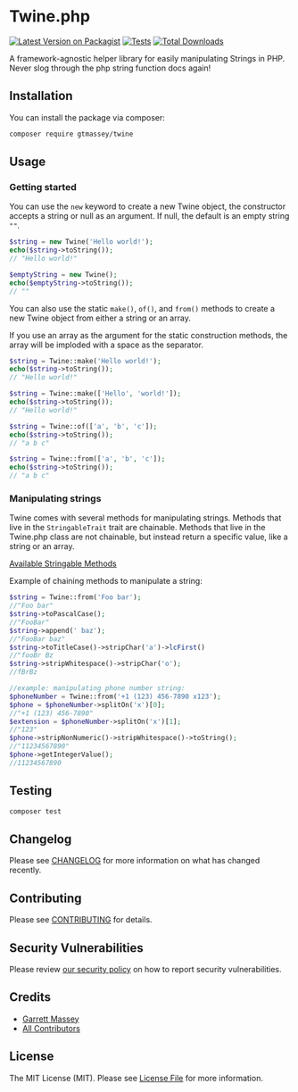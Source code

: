 # Twine.php

[![Latest Version on Packagist](https://img.shields.io/packagist/v/gtmassey/twine.svg?style=flat-square)](https://packagist.org/packages/gtmassey/twine)
[![Tests](https://img.shields.io/github/actions/workflow/status/gtmassey/twine/run-tests.yml?branch=main&label=tests&style=flat-square)](https://github.com/gtmassey/twine/actions/workflows/run-tests.yml)
[![Total Downloads](https://img.shields.io/packagist/dt/gtmassey/twine.svg?style=flat-square)](https://packagist.org/packages/gtmassey/twine)

A framework-agnostic helper library for easily manipulating Strings in PHP. Never slog through the php string function docs again!

## Installation

You can install the package via composer:

```bash
composer require gtmassey/twine
```

## Usage

### Getting started

You can use the `new` keyword to create a new Twine object, the constructor accepts a string or null as an argument. If null, the default is an empty string `""`. 

```php
$string = new Twine('Hello world!');
echo($string->toString());
// "Hello world!"

$emptyString = new Twine();
echo($emptyString->toString());
// ""
```

You can also use the static `make()`, `of()`, and `from()` methods to create a new Twine object from either a string or an array. 

If you use an array as the argument for the static construction methods, the array will be imploded with a space as the separator.

```php
$string = Twine::make('Hello world!');
echo($string->toString());
// "Hello world!"

$string = Twine::make(['Hello', 'world!']);
echo($string->toString());
// "Hello world!"

$string = Twine::of(['a', 'b', 'c']);
echo($string->toString());
// "a b c"

$string = Twine::from(['a', 'b', 'c']);
echo($string->toString());
// "a b c"
```

### Manipulating strings

Twine comes with several methods for manipulating strings. Methods that live in the `StringableTrait` trait are chainable. Methods that live in the Twine.php class are not chainable, but instead return a specific value, like a string or an array.

[Available Stringable Methods](docs/stringable-methods.md)

Example of chaining methods to manipulate a string:
```php
$string = Twine::from('Foo bar');
//"Foo bar"
$string->toPascalCase();
//"FooBar"
$string->append(' baz');
//"FooBar baz"
$string->toTitleCase()->stripChar('a')->lcFirst()
//"fooBr Bz
$string->stripWhitespace()->stripChar('o');
//fBrBz
```

```php
//example: manipulating phone number string:
$phoneNumber = Twine::from('+1 (123) 456-7890 x123');
$phone = $phoneNumber->splitOn('x')[0];
//"+1 (123) 456-7890"
$extension = $phoneNumber->splitOn('x')[1];
//"123"
$phone->stripNonNumeric()->stripWhitespace()->toString();
//"11234567890"
$phone->getIntegerValue();
//11234567890
```

## Testing

```bash
composer test
```

## Changelog

Please see [CHANGELOG](CHANGELOG.md) for more information on what has changed recently.

## Contributing

Please see [CONTRIBUTING](https://github.com/spatie/.github/blob/main/CONTRIBUTING.md) for details.

## Security Vulnerabilities

Please review [our security policy](../../security/policy) on how to report security vulnerabilities.

## Credits

- [Garrett Massey](https://github.com/gtmassey)
- [All Contributors](../../contributors)

## License

The MIT License (MIT). Please see [License File](LICENSE.md) for more information.
